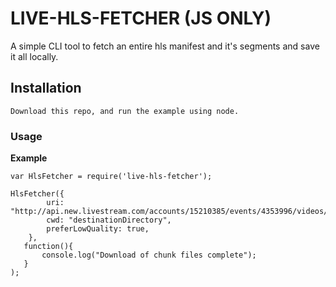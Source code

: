 # LIVE-HLS-FETCHER (JS ONLY)

A simple CLI tool to fetch an entire hls manifest and it's segments and save it all locally.

## Installation

``` 
Download this repo, and run the example using node.
```

### Usage

**Example**
    
    var HlsFetcher = require('live-hls-fetcher');

	HlsFetcher({
		    uri: "http://api.new.livestream.com/accounts/15210385/events/4353996/videos/113444715.m3u8",
		    cwd: "destinationDirectory",
		    preferLowQuality: true,
	    }, 
	   function(){
    	   console.log("Download of chunk files complete");
	   }
	);
